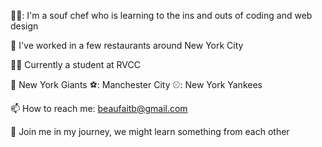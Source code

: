 👨‍🍳: I'm a souf chef who is learning to the ins and outs of coding and web design

🔪 I've worked in a few restaurants around New York City

👨‍🎓 Currently a student at RVCC

🏈 New York Giants ⚽: Manchester City ⚾: New York Yankees

📫 How to reach me: beaufaitb@gmail.com

💭 Join me in my journey, we might learn something from each other
